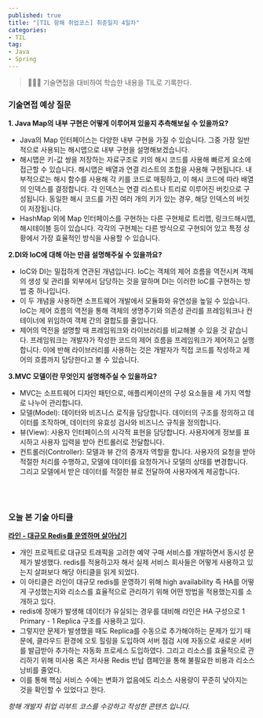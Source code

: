 ```yaml
---
published: true
title: "[TIL 항해 취업코스] 취준일지 4일차"
categories: 
- TIL
tag:
- Java
- Spring
---
```

> 👩🏻‍💻 기술면접을 대비하여 학습한 내용을 TIL로 기록한다.

### 기술면접 예상 질문
**1. Java Map의 내부 구현은 어떻게 이루어져 있을지 추측해보실 수 있을까요?**
* Java의 Map 인터페이스는 다양한 내부 구현을 가질 수 있습니다. 그중 가장 일반적으로 사용되는 해시맵으로 내부 구현을 설명해보겠습니다.
* 해시맵은 키-값 쌍을 저장하는 자료구조로 키의 해시 코드를 사용해 빠르게 요소에 접근할 수 있습니다. 해시맵은 배열과 연결 리스트의 조합을 사용해 구현됩니다. 내부적으로는 해시 함수를 사용해 각 키를 코드로 매핑하고, 이 해시 코드에 따라 배열의 인덱스를 결정합니다. 각 인덱스는 연결 리스트나 트리로 이루어진 버킷으로 구성됩니다. 동일한 해시 코드를 가진 여러 개의 키가 있는 경우, 해당 인덱스의 버킷이 저장됩니다.
* HashMap 외에 Map 인터페이스를 구현하는 다른 구현체로 트리맵, 링크드해시맵, 해시테이블 등이 있습니다. 각각의 구현체는 다른 방식으로 구현되어 있고 특정 상황에서 가장 효율적인 방식을 사용할 수 있습니다.

**2.DI와 IoC에 대해 아는 만큼 설명해주실 수 있을까요?**
* IoC와 DI는 밀접하게 연관된 개념입니다. IoC는 객체의 제어 흐름을 역전시켜 객체의 생성 및 관리를 외부에서 담당하는 것을 말하며 DI는 이러한 IoC를 구현하는 방법 중 하나입니다.
* 이 두 개념을 사용하면 소프트웨어 개발에서 모듈화와 유연성을 높일 수 있습니다. IoC는 제어 흐름의 역전을 통해 객체의 생명주기와 의존성 관리를 프레임워크나 컨테이너에 위임하여 객체 간의 결합도를 줄입니다.
* 제어의 역전을 설명할 때 프레임워크와 라이브러리를 비교해볼 수 있을 것 같습니다. 프레임워크는 개발자가 작성한 코드의 제어 흐름을 프레임워크가 제어하고 실행합니다.  이에 반해 라이브러리를 사용하는 것은 개발자가 직접 코드를 작성하고 제어의 흐름까지 담당한다고 볼 수 있습니다.

**3.MVC 모델이란 무엇인지 설명해주실 수 있을까요?**
* MVC는 소프트웨어 디자인 패턴으로, 애플리케이션의 구성 요소들을 세 가지 역할로 나누어 관리합니다.
* 모델(Model): 데이터와 비즈니스 로직을 담당합니다. 데이터의 구조를 정의하고 데이터를 조작하며, 데이터의 유효성 검사와 비즈니스 규칙을 정의합니다.
* 뷰(View): 사용자 인터페이스의 시각적 표현을 담당합니다. 사용자에게 정보를 표시하고 사용자 입력을 받아 컨트롤러로 전달합니다.
* 컨트롤러(Controller): 모델과 뷰 간의 중개자 역할을 합니다. 사용자의 요청을 받아 적절한 처리를 수행하고, 모델에 데이터를 요청하거나 모델의 상태를 변경합니다. 그리고 모델에서 받은 데이터를 적절한 뷰로 전달하여 사용자에게 제공합니다.
<br />
<br />

### 오늘 본 기술 아티클
**[라인 - 대규모 Redis를 운영하며 살아남기](https://techblog.lycorp.co.jp/ko/running-redis-at-scale?ref=codenary)**
* 개인 프로젝트로 대규모 트래픽을 고려한 예약 구매 서비스를 개발하면서 동시성 문제가 발생했다. redis를 적용하고자 해서 실제 서비스 회사들은 어떻게 사용하고 있는지 살펴보다 해당 아티클을 읽게 되었다. 
* 이 아티클은 라인이 대규모 redis를 운영하기 위해 high availability 즉 HA를 어떻게 구성했는지와 리소스를 효율적으로 관리하기 위해 어떤 방법을 적용했는지를 소개하고 있다.
* redis에 장애가 발생해 데이터가 유실되는 경우를 대비해 라인은 HA 구성으로 1 Primary - 1 Replica 구조를 사용하고 있다.
* 그렇지만 문제가 발생했을 때도 Replica를 수동으로 추가해야하는 문제가 있기 때문에, 클라우드 환경에 오토 힐링을 도입하여 서버 점검 시에 자동으로 새로운 서버를 발급받아 추가하는 자동화 프로세스 도입하였다. 
그리고 리소스를 효율적으로 관리하기 위해 미사용 혹은 저사용 Redis 반납 캠페인을 통해 불필요한 비용과 리소스 낭비를 줄였다. 
* 이를 통해 핵심 서비스 수에는 변화가 없음에도 리소스 사용량이 꾸준히 낮아지는 것을 확인할 수 있었다고 한다.

_항해 개발자 취업 리부트 코스를 수강하고 작성한 콘텐츠 입니다._
